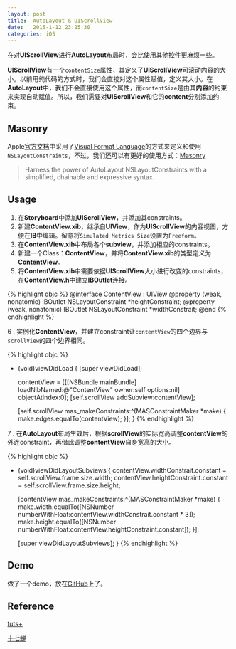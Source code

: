 ```yaml
---
layout: post
title:  AutoLayout & UIScrollView
date:   2015-1-12 23:25:30
categories: iOS
---
```

在对**UIScrollView**进行**AutoLayout**布局时，会比使用其他控件更麻烦一些。

**UIScrollView**有一个`contentSize`属性，其定义了**UIScrollView**可滚动内容的大小。以前用纯代码的方式时，我们会直接对这个属性赋值，定义其大小。在**AutoLayout**中，我们不会直接使用这个属性，而`contentSize`是由其**内容**的约束来实现自动赋值。所以，我们需要对**UIScrollView**和它的**content**分别添加约束。

## Masonry

Apple[官方文档](https://developer.apple.com/library/ios/technotes/tn2154/_index.html)中采用了[Visual Format Language](https://developer.apple.com/library/ios/documentation/UserExperience/Conceptual/AutolayoutPG/VisualFormatLanguage/VisualFormatLanguage.html)的方式来定义和使用`NSLayoutConstraints`，不过，我们还可以有更好的使用方式：[Masonry](https://github.com/Masonry/Masonry)

> Harness the power of AutoLayout NSLayoutConstraints with a simplified, chainable and expressive syntax. 

## Usage
1. 在**Storyboard**中添加**UIScrollView**，并添加其constraints。
2. 新建**ContentView.xib**，继承自**UIView**，作为**UIScrollView**的内容视图，方便在**IB**中编辑。留意将`Simulated Metrics Size`设置为`Freeform`。
3. 在**ContentView.xib**中布局各个**subview**，并添加相应的constraints。
4. 新建一个Class：**ContentView**，并将**ContentView.xib**的类型定义为**ContentView**。
5. 将**ContentView.xib**中需要依据**UIScrollView**大小进行改变的constraints，在**ContentView.h**中建立**IBOutlet**连接。

{% highlight objc %}
@interface ContentView : UIView
@property (weak, nonatomic) IBOutlet NSLayoutConstraint *heightConstraint;
@property (weak, nonatomic) IBOutlet NSLayoutConstraint *widthConstrait;
@end
{% endhighlight %}

6 . 实例化**ContentView**，并建立constraint让`contentView`的四个边界与`scrollView`的四个边界相同。

{% highlight objc %}
- (void)viewDidLoad {
    [super viewDidLoad];
    
    contentView = [[[NSBundle mainBundle] loadNibNamed:@"ContentView" owner:self options:nil] objectAtIndex:0];
    [self.scrollView addSubview:contentView];
    
    [self.scrollView mas_makeConstraints:^(MASConstraintMaker *make) {
        make.edges.equalTo(contentView);
    }];
}
{% endhighlight %}

7 . 在**AutoLayout**布局生效后，根据**scrollView**的实际宽高调整**contentView**的外连constraint，再借此调整**contentView**自身宽高的大小。

{% highlight objc %}
- (void)viewDidLayoutSubviews {
    contentView.widthConstrait.constant = self.scrollView.frame.size.width;
    contentView.heightConstraint.constant = self.scrollView.frame.size.height;
    
    [contentView mas_makeConstraints:^(MASConstraintMaker *make) {
        make.width.equalTo([NSNumber numberWithFloat:contentView.widthConstrait.constant * 3]);
        make.height.equalTo([NSNumber numberWithFloat:contentView.heightConstraint.constant]);
    }];
    
    [super viewDidLayoutSubviews];
}
{% endhighlight %}

## Demo

做了一个demo，放在[GitHub](https://github.com/Jowyer/UIScrollViewAutoLayoutDemo)上了。

## Reference
[tuts+](http://code.tutsplus.com/tutorials/introduction-to-the-visual-format-language--cms-22715)

[十七蝉](http://blog.shiqichan.com/UIScrollView-And-Autolayout/)


